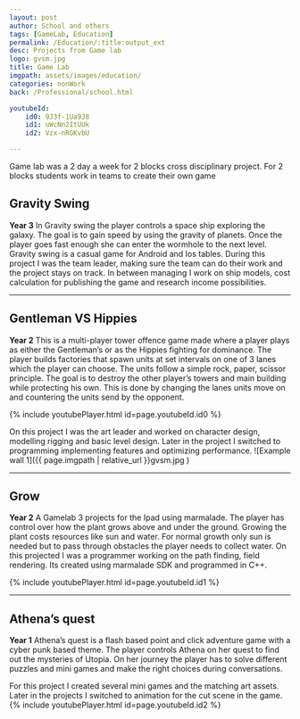 ```yaml
---
layout: post
author: School and others
tags: [GameLab, Education]
permalink: /Education/:title:output_ext
desc: Projects from Game lab
logo: gvsm.jpg
title: Game Lab
imgpath: assets/images/education/
categories: nonWork
back: /Professional/school.html

youtubeId: 
    id0: 9J3f-1Ua9J8
    id1: uWcNn2ItUUk
    id2: Vzx-nRGKvbU

---
```

Game lab was a 2 day a week for 2 blocks cross disciplinary project.
For 2 blocks students work in teams to create their own game


## Gravity Swing
**Year 3**
In Gravity swing the player controls a space ship exploring the galaxy. The goal is to gain speed by using the gravity of planets. Once the player goes fast enough she can enter the wormhole to the next level. Gravity swing is a casual game for Android and Ios tables.
During this project I was the team leader, making sure the team can do their work and the project stays on track.
In between managing I work on ship models, cost calculation for publishing the game and research income possibilities.
<hr>

## Gentleman VS Hippies
**Year 2**
This is a multi-player tower offence game made where a player plays as either the Gentleman’s or as the Hippies fighting for dominance. The player builds factories that spawn units at set intervals on one of 3 lanes which the player can choose. The units follow a simple rock, paper, scissor principle. The goal is to destroy the other player’s towers and main building while protecting his own. This is done by changing the lanes units move on and countering the units send by the opponent.  

{% include youtubePlayer.html id=page.youtubeId.id0 %}

On this project I was the art leader and worked on character design, modelling rigging and basic level design. Later in the project I switched to programming implementing features and optimizing performance.
![Example wall 1]({{ page.imgpath | relative_url }}gvsm.jpg )
<hr>

## Grow
**Year 2**
A Gamelab 3 projects for the Ipad using marmalade. The player has control over how the plant grows above and under the ground. Growing the plant costs resources like sun and water. For normal growth only sun is needed but to pass through obstacles the player needs to collect water.
On this projected I was a programmer working on the path finding, field rendering. Its created using marmalade SDK and programmed in C++.

{% include youtubePlayer.html id=page.youtubeId.id1 %}
<hr>

## Athena’s quest
**Year 1**
Athena’s quest is a flash based point and click adventure game with a cyber punk based theme. The player controls Athena on her quest to find out the mysteries of Utopia. On her journey the player has to solve different puzzles and mini games and make the right choices during conversations.

For this project I created several mini games and the matching art assets. Later in the projects I switched to animation for the cut scene in the game.
{% include youtubePlayer.html id=page.youtubeId.id2 %} 